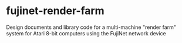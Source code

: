 # fujinet-render-farm
Design documents and library code for a multi-machine "render farm" system for Atari 8-bit computers using the FujiNet network device
